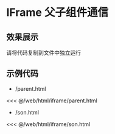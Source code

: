 # IFrame 父子组件通信

## 效果展示

请将代码复制到文件中独立运行


## 示例代码

- /parent.html

<<< @/web/html/iframe/parent.html

- /son.html

<<< @/web/html/iframe/son.html